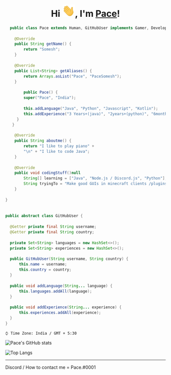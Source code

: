 <div align="center">

<h1>Hi <img src="images/Hi.gif" width="40px" />, I'm <a href="https://www.github.com/PaceSomesh">Pace</a>!</h1>
</div>

```java
  public class Pace extends Human, GitHubUser implements Gamer, Developer {

	@Override
	public String getName() {
		return "Somesh";
	}
	
	@Override
	public List<String> getAliases() {
		return Arrays.asList("Pace", "PaceSomesh");
	}

        public Pace() {
        super("Pace", "India");

        this.addLanguage("Java", "Python", "Javascript", "Kotlin");
        this.addExperience("3 Years+(java)", "2years+(python)", "6months+(kotlin)", "1 year (js)", "Total 5 years+");
     }
   }

	@Override
	public String aboutme() {
		return "I like to play piano" +
		"\n" + "I like to code Java";
	}
    
	@Override
	public void codingStuff()null
		String[] learning = ["Java", "Node.js / Discord.js", "Python"];
		String tryingTo = "Make good GUIs in minecraft clients /plugins /mods";
	}
	
} 


public abstract class GitHubUser {

  @Getter private final String username;
  @Getter private final String country;

  private Set<String> languages = new HashSet<>();
  private Set<String> experiences = new HashSet<>();

  public GitHubUser(String username, String country) {
      this.name = username;
      this.country = country;
  }

  public void addLanguage(String... language) {
      this.languages.addAll(language);
  }
  
  public void addExperience(String... experience) {
      this.experiences.addAll(experience);
  }
}
```

<!-- 
**Languages and Tools:**

<img align="left" alt="Visual Studio Code" width="26px" src="https://raw.githubusercontent.com/github/explore/80688e429a7d4ef2fca1e82350fe8e3517d3494d/topics/visual-studio-code/visual-studio-code.png" />
<img align="left" alt="Figma" width="26px" src="https://raw.githubusercontent.com/github/explore/05d0f0dfceafd861bdf2b53559399dae7b2e2d8b/topics/figma/figma.png" />
<img align="left" alt="Affinity Designer" width="26px" src="https://simpleicons.org/icons/affinitydesigner.svg" />
<img align="left" alt="HTML5" width="26px" src="https://raw.githubusercontent.com/github/explore/80688e429a7d4ef2fca1e82350fe8e3517d3494d/topics/html/html.png" />
<img align="left" alt="CSS3" width="26px" src="https://raw.githubusercontent.com/github/explore/80688e429a7d4ef2fca1e82350fe8e3517d3494d/topics/css/css.png" />
<img align="left" alt="JavaScript" width="26px" src="https://raw.githubusercontent.com/github/explore/80688e429a7d4ef2fca1e82350fe8e3517d3494d/topics/javascript/javascript.png" />
<img align="left" alt="Electron" width="26px" src="https://upload.wikimedia.org/wikipedia/commons/thumb/9/91/Electron_Software_Framework_Logo.svg/1200px-Electron_Software_Framework_Logo.svg.png" />
<img align="left" alt="HTML5" width="26px" src="https://raw.githubusercontent.com/github/explore/80688e429a7d4ef2fca1e82350fe8e3517d3494d/topics/terminal/terminal.png" />
<img align="left" alt="Unity" width="26px" src="https://gallery.leapmotion.com/wp-content/uploads/2016/12/unity-logo.png" />
<img align="left" alt="C#" width="26px" src="https://skillvalue.com/jobs/wp-content/uploads/sites/7/2019/01/csharp_logo.png" />
<img align="left" alt="Java" width="26px" src="http://www.athenaglobus.com/wp-content/uploads/2014/12/java-logo-png.png" /> 
-->

<!--

<!--START_SECTION:waka-->

```text
⌚︎ Time Zone: India / GMT + 5:30
```
![Pace's GitHub stats](https://github-readme-stats.vercel.app/api?username=PaceSomesh&show_icons=true&theme=vision-friendly-dark)


![Top Langs](https://github-readme-stats.vercel.app/api/top-langs/?username=PaceSomesh&theme=vision-friendly-dark)

<!--END_SECTION:waka-->

---

</details>

Discord / How to contact me = Pace.#0001
